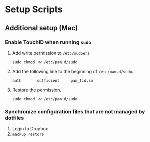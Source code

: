 # Setup Scripts

## Additional setup (Mac)

### Enable TouchID when running `sudo`
1. Add write permission to `/etc/sudoers`
    ```shell
    sudo chmod +w /etc/pam.d/sudo
    ```
2. Add the following line to the beginning of `/etc/pam.d/sudo`.
    ```text
    auth       sufficient     pam_tid.so
    ```
3. Restore the permission.
    ```text
    sudo chmod -w /etc/pam.d/sudo
    ```

### Synchronize configuration files that are not managed by dotfiles

1. Login to Dropbox
2. `mackup restore`
